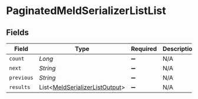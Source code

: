 # PaginatedMeldSerializerListList


## Fields

| Field                                                                             | Type                                                                              | Required                                                                          | Description                                                                       | Example                                                                           |
| --------------------------------------------------------------------------------- | --------------------------------------------------------------------------------- | --------------------------------------------------------------------------------- | --------------------------------------------------------------------------------- | --------------------------------------------------------------------------------- |
| `count`                                                                           | *Long*                                                                            | :heavy_minus_sign:                                                                | N/A                                                                               | 123                                                                               |
| `next`                                                                            | *String*                                                                          | :heavy_minus_sign:                                                                | N/A                                                                               |                                                                                   |
| `previous`                                                                        | *String*                                                                          | :heavy_minus_sign:                                                                | N/A                                                                               |                                                                                   |
| `results`                                                                         | List<[MeldSerializerListOutput](../../models/shared/MeldSerializerListOutput.md)> | :heavy_minus_sign:                                                                | N/A                                                                               |                                                                                   |